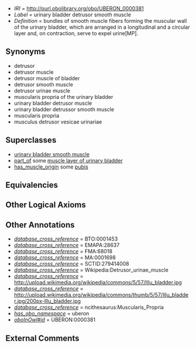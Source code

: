  * *IRI* = http://purl.obolibrary.org/obo/UBERON_0000381
 * *Label* = urinary bladder detrusor smooth muscle
 * *Definition* = bundles of smooth muscle fibers forming the muscular wall of the urinary bladder, which are arranged in a longitudinal and a circular layer and, on contraction, serve to expel urine[MP].

## Synonyms

 * detrusor
 * detrusor muscle
 * detrusor muscle of bladder
 * detrusor smooth muscle
 * detrusor urinae muscle
 * muscularis propria of the urinary bladder
 * urinary bladder detrusor muscle
 * urinary bladder detrussor smooth muscle
 * muscularis propria
 * musculus detrusor vesicae urinariae

## Superclasses

 * [urinary bladder smooth muscle](../../UBERON/28/UBERON_0004228.md)
 * [part_of](../../BFO/50/BFO_0000050.md) some [muscle layer of urinary bladder](../../UBERON/78/UBERON_0012378.md)
 * [has_muscle_origin](../../RO/72/RO_0002372.md) some [pubis](../../UBERON/75/UBERON_0001275.md)

## Equivalencies


## Other Logical Axioms


## Other Annotations

 * *[database_cross_reference](../../ef/oboInOwl#hasDbXref.md)* = BTO:0001453
 * *[database_cross_reference](../../ef/oboInOwl#hasDbXref.md)* = EMAPA:28637
 * *[database_cross_reference](../../ef/oboInOwl#hasDbXref.md)* = FMA:68018
 * *[database_cross_reference](../../ef/oboInOwl#hasDbXref.md)* = MA:0001698
 * *[database_cross_reference](../../ef/oboInOwl#hasDbXref.md)* = SCTID:279414008
 * *[database_cross_reference](../../ef/oboInOwl#hasDbXref.md)* = Wikipedia:Detrusor_urinae_muscle
 * *[database_cross_reference](../../ef/oboInOwl#hasDbXref.md)* = http://upload.wikimedia.org/wikipedia/commons/5/57/Illu_bladder.jpg
 * *[database_cross_reference](../../ef/oboInOwl#hasDbXref.md)* = http://upload.wikimedia.org/wikipedia/commons/thumb/5/57/Illu_bladder.jpg/200px-Illu_bladder.jpg
 * *[database_cross_reference](../../ef/oboInOwl#hasDbXref.md)* = ncithesaurus:Muscularis_Propria
 * *[has_obo_namespace](../../ce/oboInOwl#hasOBONamespace.md)* = uberon
 * *[oboInOwl#id](../../id/oboInOwl#id.md)* = UBERON:0000381

## External Comments

